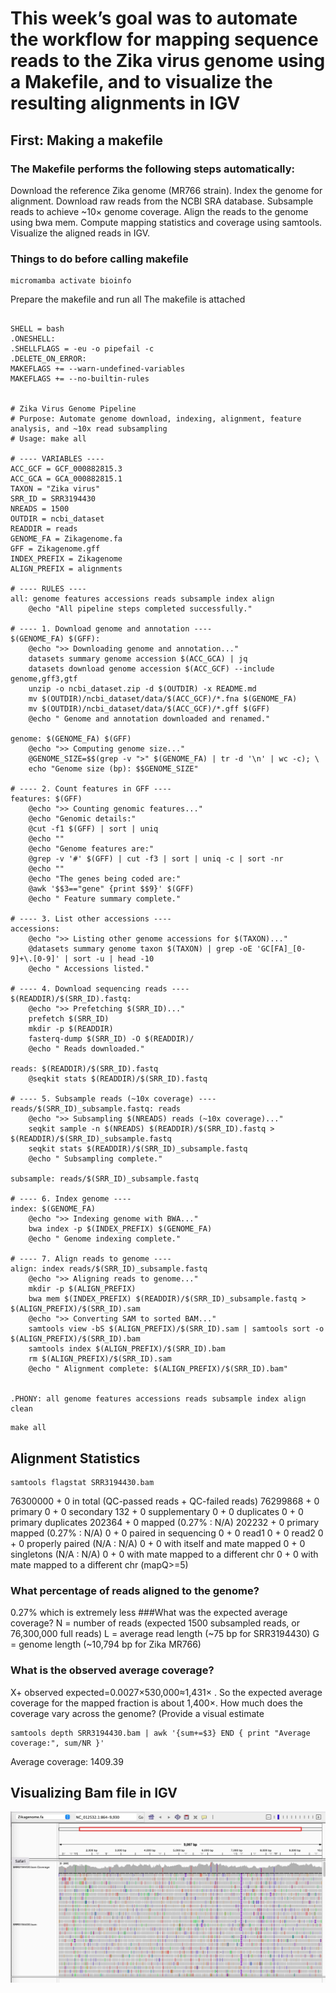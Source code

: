 # This week’s goal was to automate the workflow for mapping sequence reads to the Zika virus genome using a Makefile, and to visualize the resulting alignments in IGV

## First:  Making a makefile 
### The Makefile performs the following steps automatically:
Download the reference Zika genome (MR766 strain).
Index the genome for alignment.
Download raw reads from the NCBI SRA database.
Subsample reads to achieve ~10× genome coverage.
Align the reads to the genome using bwa mem.
Compute mapping statistics and coverage using samtools.
Visualize the aligned reads in IGV.

### Things to do before calling makefile 
```
micromamba activate bioinfo
```
Prepare the makefile and run all 
The makefile is attached
```

SHELL = bash
.ONESHELL:
.SHELLFLAGS = -eu -o pipefail -c
.DELETE_ON_ERROR:
MAKEFLAGS += --warn-undefined-variables
MAKEFLAGS += --no-builtin-rules


# Zika Virus Genome Pipeline
# Purpose: Automate genome download, indexing, alignment, feature analysis, and ~10x read subsampling
# Usage: make all

# ---- VARIABLES ----
ACC_GCF = GCF_000882815.3
ACC_GCA = GCA_000882815.1
TAXON = "Zika virus"
SRR_ID = SRR3194430
NREADS = 1500
OUTDIR = ncbi_dataset
READDIR = reads
GENOME_FA = Zikagenome.fa
GFF = Zikagenome.gff
INDEX_PREFIX = Zikagenome
ALIGN_PREFIX = alignments

# ---- RULES ----
all: genome features accessions reads subsample index align
	@echo "All pipeline steps completed successfully."

# ---- 1. Download genome and annotation ----
$(GENOME_FA) $(GFF):
	@echo ">> Downloading genome and annotation..."
	datasets summary genome accession $(ACC_GCA) | jq
	datasets download genome accession $(ACC_GCF) --include genome,gff3,gtf
	unzip -o ncbi_dataset.zip -d $(OUTDIR) -x README.md
	mv $(OUTDIR)/ncbi_dataset/data/$(ACC_GCF)/*.fna $(GENOME_FA)
	mv $(OUTDIR)/ncbi_dataset/data/$(ACC_GCF)/*.gff $(GFF)
	@echo " Genome and annotation downloaded and renamed."

genome: $(GENOME_FA) $(GFF)
	@echo ">> Computing genome size..."
	@GENOME_SIZE=$$(grep -v ">" $(GENOME_FA) | tr -d '\n' | wc -c); \
	echo "Genome size (bp): $$GENOME_SIZE"

# ---- 2. Count features in GFF ----
features: $(GFF)
	@echo ">> Counting genomic features..."
	@echo "Genomic details:"
	@cut -f1 $(GFF) | sort | uniq
	@echo ""
	@echo "Genome features are:"
	@grep -v '#' $(GFF) | cut -f3 | sort | uniq -c | sort -nr
	@echo ""
	@echo "The genes being coded are:"
	@awk '$$3=="gene" {print $$9}' $(GFF)
	@echo " Feature summary complete."

# ---- 3. List other accessions ----
accessions:
	@echo ">> Listing other genome accessions for $(TAXON)..."
	@datasets summary genome taxon $(TAXON) | grep -oE 'GC[FA]_[0-9]+\.[0-9]' | sort -u | head -10
	@echo " Accessions listed."

# ---- 4. Download sequencing reads ----
$(READDIR)/$(SRR_ID).fastq:
	@echo ">> Prefetching $(SRR_ID)..."
	prefetch $(SRR_ID)
	mkdir -p $(READDIR)
	fasterq-dump $(SRR_ID) -O $(READDIR)/
	@echo " Reads downloaded."

reads: $(READDIR)/$(SRR_ID).fastq
	@seqkit stats $(READDIR)/$(SRR_ID).fastq

# ---- 5. Subsample reads (~10x coverage) ----
reads/$(SRR_ID)_subsample.fastq: reads
	@echo ">> Subsampling $(NREADS) reads (~10x coverage)..."
	seqkit sample -n $(NREADS) $(READDIR)/$(SRR_ID).fastq > $(READDIR)/$(SRR_ID)_subsample.fastq
	seqkit stats $(READDIR)/$(SRR_ID)_subsample.fastq
	@echo " Subsampling complete."

subsample: reads/$(SRR_ID)_subsample.fastq

# ---- 6. Index genome ----
index: $(GENOME_FA)
	@echo ">> Indexing genome with BWA..."
	bwa index -p $(INDEX_PREFIX) $(GENOME_FA)
	@echo " Genome indexing complete."

# ---- 7. Align reads to genome ----
align: index reads/$(SRR_ID)_subsample.fastq
	@echo ">> Aligning reads to genome..."
	mkdir -p $(ALIGN_PREFIX)
	bwa mem $(INDEX_PREFIX) $(READDIR)/$(SRR_ID)_subsample.fastq > $(ALIGN_PREFIX)/$(SRR_ID).sam
	@echo ">> Converting SAM to sorted BAM..."
	samtools view -bS $(ALIGN_PREFIX)/$(SRR_ID).sam | samtools sort -o $(ALIGN_PREFIX)/$(SRR_ID).bam
	samtools index $(ALIGN_PREFIX)/$(SRR_ID).bam
	rm $(ALIGN_PREFIX)/$(SRR_ID).sam
	@echo " Alignment complete: $(ALIGN_PREFIX)/$(SRR_ID).bam"


.PHONY: all genome features accessions reads subsample index align clean

```
```
make all
```

## Alignment Statistics 
```
samtools flagstat SRR3194430.bam 
```

76300000 + 0 in total (QC-passed reads + QC-failed reads)
76299868 + 0 primary
0 + 0 secondary
132 + 0 supplementary
0 + 0 duplicates
0 + 0 primary duplicates
202364 + 0 mapped (0.27% : N/A)
202232 + 0 primary mapped (0.27% : N/A)
0 + 0 paired in sequencing
0 + 0 read1
0 + 0 read2
0 + 0 properly paired (N/A : N/A)
0 + 0 with itself and mate mapped
0 + 0 singletons (N/A : N/A)
0 + 0 with mate mapped to a different chr
0 + 0 with mate mapped to a different chr (mapQ>=5)

### What percentage of reads aligned to the genome?
0.27% which is extremely less 
###What was the expected average coverage?
N = number of reads (expected 1500 subsampled reads, or 76,300,000 full reads)
L = average read length (~75 bp for SRR3194430)
G = genome length (~10,794 bp for Zika MR766)

### What is the observed average coverage?
X+ observed expected​=0.0027×530,000≈1,431× . So the expected average coverage for the mapped fraction is about 1,400×.
How much does the coverage vary across the genome? (Provide a visual estimate
```
samtools depth SRR3194430.bam | awk '{sum+=$3} END { print "Average coverage:", sum/NR }'
```
Average coverage: 1409.39

## Visualizing Bam file in IGV 
<img src="images/img1.png" alt="image" width="800">


